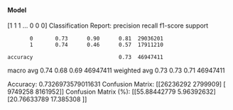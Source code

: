 #### Model
[1 1 1 ... 0 0 0]
Classification Report:
              precision    recall  f1-score   support

           0       0.73      0.90      0.81  29036201
           1       0.74      0.46      0.57  17911210

    accuracy                           0.73  46947411
   macro avg       0.74      0.68      0.69  46947411
weighted avg       0.73      0.73      0.71  46947411

Accuracy: 0.7326973579011631
Confusion Matrix:
[[26236292  2799909]
 [ 9749258  8161952]]
Confusion Matrix (%):
[[55.88442779  5.96392632]
 [20.76633789 17.385308  ]]
